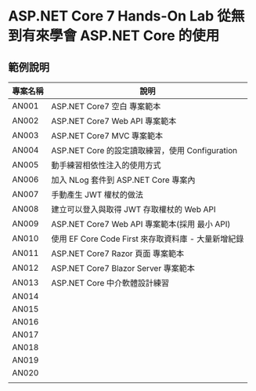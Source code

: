 # ASP.NET Core 7 Hands-On Lab 從無到有來學會 ASP.NET Core 的使用

## 範例說明
|專案名稱|說明|
|-|-|
|AN001|ASP.NET Core7 空白 專案範本|
|AN002|ASP.NET Core7 Web API 專案範本|
|AN003|ASP.NET Core7 MVC 專案範本|
|AN004|ASP.NET Core 的設定讀取練習，使用 Configuration|
|AN005|動手練習相依性注入的使用方式|
|AN006|加入 NLog 套件到 ASP.NET Core 專案內|
|AN007|手動產生 JWT 權杖的做法|
|AN008|建立可以登入與取得 JWT 存取權杖的 Web API|
|AN009|ASP.NET Core7 Web API 專案範本(採用 最小 API)|
|AN010|使用 EF Core Code First 來存取資料庫 - 大量新增紀錄|
|AN011|ASP.NET Core7 Razor 頁面 專案範本|
|AN012|ASP.NET Core7 Blazor Server 專案範本|
|AN013|ASP.NET Core 中介軟體設計練習|
|AN014||
|AN015||
|AN016||
|AN017||
|AN018||
|AN019||
|AN020||
|||
